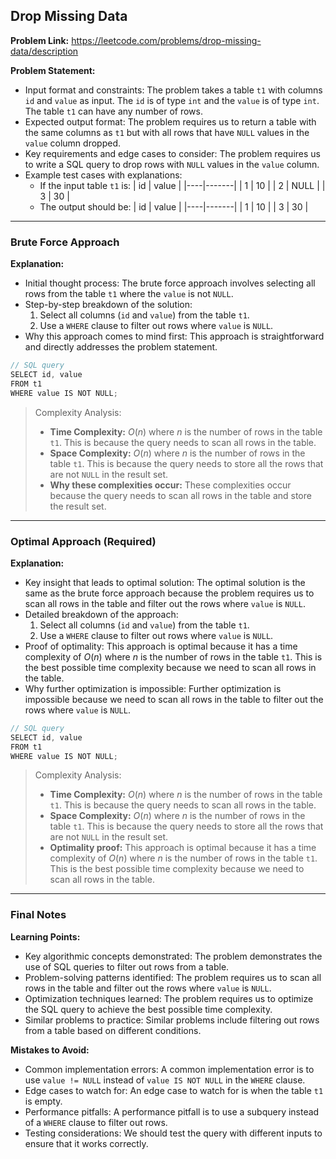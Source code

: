 ## Drop Missing Data
**Problem Link:** https://leetcode.com/problems/drop-missing-data/description

**Problem Statement:**
- Input format and constraints: The problem takes a table `t1` with columns `id` and `value` as input. The `id` is of type `int` and the `value` is of type `int`. The table `t1` can have any number of rows.
- Expected output format: The problem requires us to return a table with the same columns as `t1` but with all rows that have `NULL` values in the `value` column dropped.
- Key requirements and edge cases to consider: The problem requires us to write a SQL query to drop rows with `NULL` values in the `value` column.
- Example test cases with explanations: 
    - If the input table `t1` is:
        | id | value |
        |----|-------|
        | 1  | 10    |
        | 2  | NULL  |
        | 3  | 30    |
    - The output should be:
        | id | value |
        |----|-------|
        | 1  | 10    |
        | 3  | 30    |

---

### Brute Force Approach

**Explanation:**
- Initial thought process: The brute force approach involves selecting all rows from the table `t1` where the `value` is not `NULL`.
- Step-by-step breakdown of the solution: 
    1. Select all columns (`id` and `value`) from the table `t1`.
    2. Use a `WHERE` clause to filter out rows where `value` is `NULL`.
- Why this approach comes to mind first: This approach is straightforward and directly addresses the problem statement.

```cpp
// SQL query
SELECT id, value
FROM t1
WHERE value IS NOT NULL;
```

> Complexity Analysis:
> - **Time Complexity:** $O(n)$ where $n$ is the number of rows in the table `t1`. This is because the query needs to scan all rows in the table.
> - **Space Complexity:** $O(n)$ where $n$ is the number of rows in the table `t1`. This is because the query needs to store all the rows that are not `NULL` in the result set.
> - **Why these complexities occur:** These complexities occur because the query needs to scan all rows in the table and store the result set.

---

### Optimal Approach (Required)

**Explanation:**
- Key insight that leads to optimal solution: The optimal solution is the same as the brute force approach because the problem requires us to scan all rows in the table and filter out the rows where `value` is `NULL`.
- Detailed breakdown of the approach: 
    1. Select all columns (`id` and `value`) from the table `t1`.
    2. Use a `WHERE` clause to filter out rows where `value` is `NULL`.
- Proof of optimality: This approach is optimal because it has a time complexity of $O(n)$ where $n$ is the number of rows in the table `t1`. This is the best possible time complexity because we need to scan all rows in the table.
- Why further optimization is impossible: Further optimization is impossible because we need to scan all rows in the table to filter out the rows where `value` is `NULL`.

```cpp
// SQL query
SELECT id, value
FROM t1
WHERE value IS NOT NULL;
```

> Complexity Analysis:
> - **Time Complexity:** $O(n)$ where $n$ is the number of rows in the table `t1`. This is because the query needs to scan all rows in the table.
> - **Space Complexity:** $O(n)$ where $n$ is the number of rows in the table `t1`. This is because the query needs to store all the rows that are not `NULL` in the result set.
> - **Optimality proof:** This approach is optimal because it has a time complexity of $O(n)$ where $n$ is the number of rows in the table `t1`. This is the best possible time complexity because we need to scan all rows in the table.

---

### Final Notes

**Learning Points:**
- Key algorithmic concepts demonstrated: The problem demonstrates the use of SQL queries to filter out rows from a table.
- Problem-solving patterns identified: The problem requires us to scan all rows in the table and filter out the rows where `value` is `NULL`.
- Optimization techniques learned: The problem requires us to optimize the SQL query to achieve the best possible time complexity.
- Similar problems to practice: Similar problems include filtering out rows from a table based on different conditions.

**Mistakes to Avoid:**
- Common implementation errors: A common implementation error is to use `value != NULL` instead of `value IS NOT NULL` in the `WHERE` clause.
- Edge cases to watch for: An edge case to watch for is when the table `t1` is empty.
- Performance pitfalls: A performance pitfall is to use a subquery instead of a `WHERE` clause to filter out rows.
- Testing considerations: We should test the query with different inputs to ensure that it works correctly.